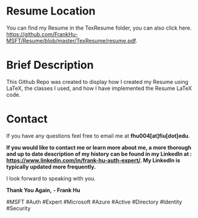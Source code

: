 # Resume Location
You can find my Resume in the TexResume folder, you can also click here. https://github.com/FrankHu-MSFT/Resume/blob/master/TexResume/resume.pdf.

# Brief Description
This Github Repo was created to display how I created my Resume using LaTeX, the classes I used, and how I have implemented the Resume LaTeX code.

# Contact
If you have any questions feel free to email me at **fhu004[at]fiu[dot]edu**.

**If you would like to contact me or learn more about me, a more thorough and up to date description of my history can be found in my LinkedIn at : https://www.linkedin.com/in/frank-hu-auth-expert/. My LinkedIn is typically updated more frequently.**

I look forward to speaking with you.

**Thank You Again,** 
**- Frank Hu**


#MSFT #Auth #Expert #Microsoft #Azure #Active #Directory #Identity #Security 
